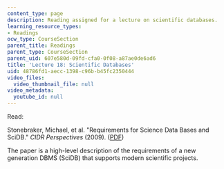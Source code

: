 ```yaml
---
content_type: page
description: Reading assigned for a lecture on scientific databases.
learning_resource_types:
- Readings
ocw_type: CourseSection
parent_title: Readings
parent_type: CourseSection
parent_uid: 607e580d-09fd-cfa0-0f08-a87ae0de6ad6
title: 'Lecture 18: Scientific Databases'
uid: 48786fd1-aecc-1398-c96b-b45fc2350444
video_files:
  video_thumbnail_file: null
video_metadata:
  youtube_id: null
---
```


Read:

Stonebraker, Michael, et al. "Requirements for Science Data Bases and SciDB." _CIDR Perspectives_ (2009). ([PDF](http://www-db.cs.wisc.edu/cidr/cidr2009/Paper_26.pdf))

The paper is a high-level description of the requirements of a new generation DBMS (SciDB) that supports modern scientific projects.